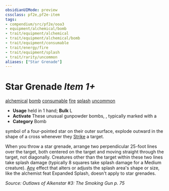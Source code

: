 ```yaml
---
obsidianUIMode: preview
cssclass: pf2e,pf2e-item
tags:
- compendium/src/pf2e/ooa3
- equipment/alchemical/bomb
- trait/equipment/alchemical
- trait/equipment/alchemical/bomb
- trait/equipment/consumable
- trait/energy/fire
- trait/equipment/splash
- trait/rarity/uncommon
aliases: ["Star Grenade"]
---
```

# Star Grenade *Item 1+*  
[alchemical](alchemical.md)  [bomb](bomb.md)  [consumable](consumable.md)  [fire](fire.md)  [splash](splash.md)  [uncommon](uncommon.md)  

- **Usage** held in 1 hand; **Bulk** L
- **Activate** These unusual gunpowder bombs, , typically marked with a
- **Category** Bomb

symbol of a four-pointed star on their outer surface, explode outward in the shape of a cross whenever they [Strike](strike.md) a target.

When you throw a star grenade, arrange two perpendicular 25-foot lines over the target, both centered on the target and moving straight through the target, not diagonally. Creatures other than the target within these two lines take splash damage (typically 8 squares take splash damage for a Medium creature). [Any](any-b1.md) effect that alters or adjusts the splash area's shape or size, like the alchemist feat Expanded Splash, doesn't apply to star grenades.

*Source: Outlaws of Alkenstar #3: The Smoking Gun p. 75*